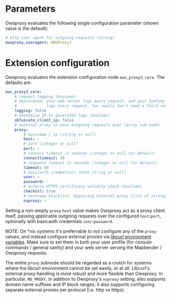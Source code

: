 # Parameters
Owsproxy evaluates the following single configuration parameter (shown value is the default):
```yaml
# http user agent for outgoing requests (string)
owsproxy.useragent: OWSProxy3
```
# Extension configuration
Owsproxy evaluates the extension configuration node `ows_proxy3_core`.
The defaults are:
```yaml
ows_proxy3_core:
    # request logging (boolean)
    # deprecated; your web server logs every request, and your Symfony application
    #             logs every request. You really don't need a third request log.
    logging: false
    # anonymize IP in generated logs (boolean)
    obfuscate_client_ip: false
    # external proxy to pass outgoing requests over (array sub-node)
    proxy:
        # hostname / ip (string or null)
        host: ~
        # port (integer or null)
        port: ~
        # connect timeout in seconds (integer or null for default)
        connecttimeout: 30
        # response timeout in seconds (integer or null for default)
        timeout: 60
        # basicauth credentials (both string or null)
        user: ~
        password: ~
        # enforce HTTPS certificate validity check (boolean)
        checkssl: true
        # hostname blacklist, bypassing external proxy (list of strings of null)
        noproxy: ~
```

Setting a non-empty `proxy`.`host` value makes Owsproxy act as a proxy client itself, passing
applicable outgoing requests over the configured `host`:`port`, optionally with basicauth credentials
`user`:`password`.

NOTE: On *nix systems it's preferrable to *not* configure any of the `proxy` values,
and instead configure external proxies via [libcurl environment variables](https://curl.haxx.se/libcurl/c/libcurl-env.html).
Make sure to set them in both your user profile (for console commands / general sanity) and
your web server serving the Mapbender / Owsproxy requests.

The entire `proxy` subnode should be regarded as a crutch for systems where the libcurl
environment cannot be set easily, or at all. Libcurl's external proxy handling is more robust and more flexible
than Owsproxy. In particular, `NO_PROXY`, in addition to Owsproxy's `noproxy` setting, also supports domain
name suffixes and IP block ranges; it also supports configuring separate external proxies per protocol (i.e. http
vs https).

